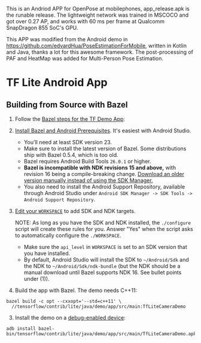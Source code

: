 This is an Andriod APP for OpenPose at mobilephones, app_release.apk is the runable release. The lightweight network was trained in MSCOCO and got over 0.27 AP, and works with 60 ms per frame at Qualcomm SnapDragon 855 SoC's GPU.

This APP was modified from the Android demo in https://github.com/edvardHua/PoseEstimationForMobile, written in Kotlin and Java, thanks a lot for this awesome framework. The post-processing of PAF and HeatMap was added for Multi-Person Pose Estimation.




# TF Lite Android App

## Building from Source with Bazel

1. Follow the [Bazel steps for the TF Demo App](https://github.com/tensorflow/tensorflow/tree/master/tensorflow/examples/android#bazel):

  1. [Install Bazel and Android Prerequisites](https://github.com/tensorflow/tensorflow/tree/master/tensorflow/examples/android#install-bazel-and-android-prerequisites).
     It's easiest with Android Studio.

      - You'll need at least SDK version 23.
      - Make sure to install the latest version of Bazel. Some distributions
        ship with Bazel 0.5.4, which is too old.
      - Bazel requires Android Build Tools `26.0.1` or higher.
      - **Bazel is incompatible with NDK revisions 15 and above,** with revision
        16 being a compile-breaking change. [Download an older version manually
        instead of using the SDK Manager.](https://github.com/tensorflow/tensorflow/tree/master/tensorflow/examples/android#install-bazel-and-android-prerequisites)
      - You also need to install the Android Support Repository, available
        through Android Studio under `Android SDK Manager -> SDK Tools ->
        Android Support Repository`.

  2. [Edit your `WORKSPACE`](https://github.com/tensorflow/tensorflow/tree/master/tensorflow/examples/android#edit-workspace)
     to add SDK and NDK targets.

     NOTE: As long as you have the SDK and NDK installed, the `./configure`
     script will create these rules for you. Answer "Yes" when the script asks
     to automatically configure the `./WORKSPACE`.

      - Make sure the `api_level` in `WORKSPACE` is set to an SDK version that
        you have installed.
      - By default, Android Studio will install the SDK to `~/Android/Sdk` and
        the NDK to `~/Android/Sdk/ndk-bundle` (but the NDK should be a manual
        download until Bazel supports NDK 16. See bullet points under (1)).

2. Build the app with Bazel. The demo needs C++11:

  ```shell
  bazel build -c opt --cxxopt='--std=c++11' \
    //tensorflow/contrib/lite/java/demo/app/src/main:TfLiteCameraDemo
  ```

3. Install the demo on a
   [debug-enabled device](https://github.com/tensorflow/tensorflow/tree/master/tensorflow/examples/android#install):

  ```shell
  adb install bazel-bin/tensorflow/contrib/lite/java/demo/app/src/main/TfLiteCameraDemo.apk
  ```
